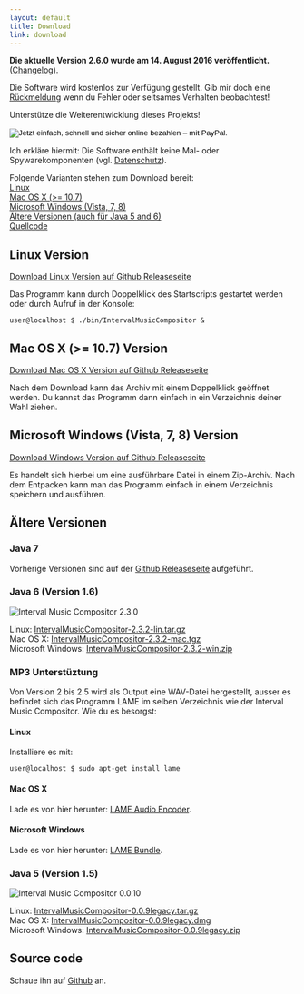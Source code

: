 ```yaml
---
layout: default
title: Download
link: download
---
```


**Die aktuelle Version 2.6.0 wurde am 14. August 2016 veröffentlicht.**<br/>
([Changelog](https://raw.githubusercontent.com/nwaldispuehl/interval-music-compositor/master/intervalmusiccompositor.build/documentation/retorte_IntervalMusicCompositor_changelog.txt)).

Die Software wird kostenlos zur Verfügung gestellt. Gib mir doch eine [Rückmeldung](feedback_support) wenn du Fehler oder seltsames Verhalten beobachtest!

Unterstütze die Weiterentwicklung dieses Projekts! 
<p>
<form action="https://www.paypal.com/cgi-bin/webscr" method="post" target="_top">
<input name="cmd" value="_s-xclick" type="hidden">
<input name="hosted_button_id" value="5LNPUEDL99G62" type="hidden">
<input src="https://www.paypalobjects.com/de_DE/CH/i/btn/btn_donateCC_LG.gif" name="submit" alt="Jetzt einfach, schnell und sicher online bezahlen – mit PayPal." border="0" type="image">
<img alt="" src="https://www.paypalobjects.com/de_DE/i/scr/pixel.gif" width="1" border="0" height="1">
</form>
</p>

Ich erkläre hiermit: Die Software enthält keine Mal- oder Spywarekomponenten (vgl. [Datenschutz](et_cetera#privacy)). 

Folgende Varianten stehen zum Download bereit: <br/>
[Linux](#linux) <br/>
[Mac OS X (>= 10.7)](#osx) <br/>
[Microsoft Windows (Vista, 7, 8)](#windows) <br/>
[Ältere Versionen (auch für Java 5 and 6)](#legacy) <br/>
[Quellcode](#source) 

<a name="linux"></a>

## Linux Version
[Download Linux Version auf Github Releaseseite](https://github.com/nwaldispuehl/interval-music-compositor/releases/latest)

Das Programm kann durch Doppelklick des Startscripts gestartet werden oder durch Aufruf in der Konsole:

    user@localhost $ ./bin/IntervalMusicCompositor &

<a name="osx"></a>

## Mac OS X (>= 10.7) Version
[Download Mac OS X Version auf Github Releaseseite](https://github.com/nwaldispuehl/interval-music-compositor/releases/latest)

Nach dem Download kann das Archiv mit einem Doppelklick geöffnet werden. Du kannst das Programm dann einfach in ein Verzeichnis deiner Wahl ziehen. 

<a name="windows"></a>

## Microsoft Windows (Vista, 7, 8) Version
[Download Windows Version auf Github Releaseseite](https://github.com/nwaldispuehl/interval-music-compositor/releases/latest)

Es handelt sich hierbei um eine ausführbare Datei in einem Zip-Archiv. Nach dem Entpacken kann man das Programm einfach in einem Verzeichnis speichern und ausführen.

<a name="legacy"></a>

## Ältere Versionen

### Java 7
Vorherige Versionen sind auf der [Github Releaseseite](https://github.com/nwaldispuehl/interval-music-compositor/releases) aufgeführt.

### Java 6 (Version 1.6)
![Interval Music Compositor 2.3.0](/interval-music-compositor/img/imc-2.3.0.jpg)

Linux: [IntervalMusicCompositor-2.3.2-lin.tar.gz](/interval-music-compositor/resources/IntervalMusicCompositor-2.3.2-lin.tar.gz) <br/>
Mac OS X: [IntervalMusicCompositor-2.3.2-mac.tgz](/interval-music-compositor/resources/IntervalMusicCompositor-2.3.2-mac.tgz) <br/>
Microsoft Windows: [IntervalMusicCompositor-2.3.2-win.zip](/interval-music-compositor/resources/IntervalMusicCompositor-2.3.2-win.zip)

### MP3 Unterstüztung

Von Version 2 bis 2.5 wird als Output eine WAV-Datei hergestellt, ausser es befindet sich das Programm LAME im selben Verzeichnis wie der Interval Music Compositor. Wie du es besorgst:

#### Linux

Installiere es mit:

    user@localhost $ sudo apt-get install lame

#### Mac OS X

Lade es von hier herunter: [LAME Audio Encoder](http://www.thalictrum.com/index.php?pageid=2).

#### Microsoft Windows

Lade es von hier herunter: [LAME Bundle](http://www.rarewares.org/mp3-lame-bundle.php).

### Java 5 (Version 1.5)
![Interval Music Compositor 0.0.10](/interval-music-compositor/img/imc-0.0.10.jpg)

Linux: [IntervalMusicCompositor-0.0.9legacy.tar.gz](/interval-music-compositor/resources/IntervalMusicCompositor-0.0.9legacy.tar.gz) <br/>
Mac OS X: [IntervalMusicCompositor-0.0.9legacy.dmg](/interval-music-compositor/resources/IntervalMusicCompositor-0.0.9legacy.dmg) <br/>
Microsoft Windows: [IntervalMusicCompositor-0.0.9legacy.zip](/interval-music-compositor/resources/IntervalMusicCompositor-0.0.9legacy.zip)

<a name="source"></a>

## Source code
Schaue ihn auf [Github](https://github.com/nwaldispuehl/interval-music-compositor) an.
